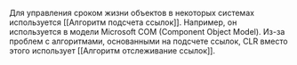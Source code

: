 Для управления сроком жизни объектов в некоторых системах используется [[Алгоритм подсчета ссылок]]. Например, он используется в модели Microsoft COM (Component Object Model). Из-за проблем с алгоритмами, основанными на подсчете ссылок, CLR вместо этого использует [[Алгоритм отслеживание ссылок]].